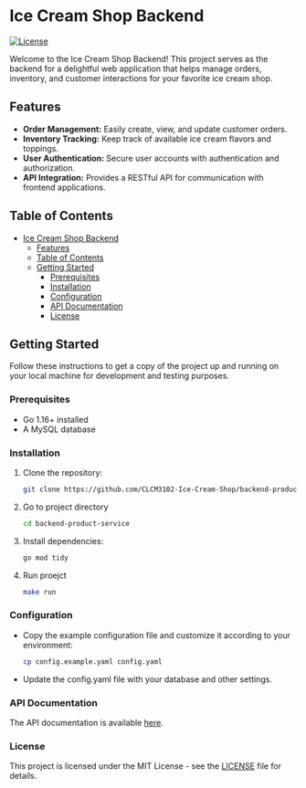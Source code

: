 # Ice Cream Shop Backend

[![License](https://img.shields.io/badge/License-MIT-blue.svg)](LICENSE)

Welcome to the Ice Cream Shop Backend! This project serves as the backend for a delightful web application that helps manage orders, inventory, and customer interactions for your favorite ice cream shop.

## Features

- **Order Management:** Easily create, view, and update customer orders.
- **Inventory Tracking:** Keep track of available ice cream flavors and toppings.
- **User Authentication:** Secure user accounts with authentication and authorization.
- **API Integration:** Provides a RESTful API for communication with frontend applications.

## Table of Contents

- [Ice Cream Shop Backend](#ice-cream-shop-backend)
  - [Features](#features)
  - [Table of Contents](#table-of-contents)
  - [Getting Started](#getting-started)
    - [Prerequisites](#prerequisites)
    - [Installation](#installation)
    - [Configuration](#configuration)
    - [API Documentation](#api-documentation)
    - [License](#license)

## Getting Started

Follow these instructions to get a copy of the project up and running on your local machine for development and testing purposes.

### Prerequisites

- Go 1.16+ installed
- A MySQL database

### Installation

1. Clone the repository:

   ```bash
   git clone https://github.com/CLCM3102-Ice-Cream-Shop/backend-product-service.git
   
   ```
2. Go to project directory
   ```bash
   cd backend-product-service
   ```
3. Install dependencies:
   ```bash
   go mod tidy
   ```
4. Run proejct
   ```bash
   make run
   ```
### Configuration
- Copy the example configuration file and customize it according to your environment:

    ```bash
    cp config.example.yaml config.yaml
    ```
- Update the config.yaml file with your database and other settings.

### API Documentation
The API documentation is available [here](https://satrawo38.atlassian.net/wiki/spaces/CP/pages/4555062/API+Specification).

### License
This project is licensed under the MIT License - see the [LICENSE](LICENSE.md) file for details.

